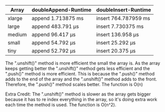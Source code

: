 | Array |   doubleAppend-Runtime    |  doubleInsert-Runtime |
| ------| ------------------------- | --------------------- |          
| xlarge| append 1.713875 ms        | insert 764.787959 ms  |
| large | append 483.791 μs         | insert 7.730375 ms    |
| medium| append 96.417 μs          | insert 136.958 μs     |
| small | append 54.792 μs          | insert 25.292 μs      |
| tiny  | append 52.792 μs          | insert 20.375 μs      |


The ".unshift()" method is more efficient the small the array is. As the array keeps getting better the ".unshift()" method gets less efficient and the ".push()" method is more efficient. This is because the ".push()" method adds to the end of the array and the ".unshift()" method adds to the front. Therefore, the ".push()" method scales better. The function is O(n)

Extra Credit: The ".unshift()" method is slower as the array gets bigger because it has to re index everything in the array, so it's doing extra work each time the method is used. The function is O(n^2).